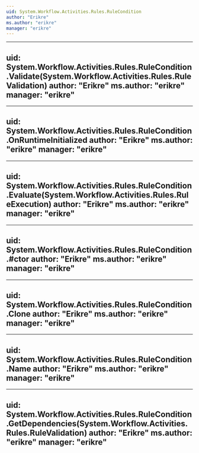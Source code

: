 ```yaml
---
uid: System.Workflow.Activities.Rules.RuleCondition
author: "Erikre"
ms.author: "erikre"
manager: "erikre"
---
```


---
uid: System.Workflow.Activities.Rules.RuleCondition.Validate(System.Workflow.Activities.Rules.RuleValidation)
author: "Erikre"
ms.author: "erikre"
manager: "erikre"
---

---
uid: System.Workflow.Activities.Rules.RuleCondition.OnRuntimeInitialized
author: "Erikre"
ms.author: "erikre"
manager: "erikre"
---

---
uid: System.Workflow.Activities.Rules.RuleCondition.Evaluate(System.Workflow.Activities.Rules.RuleExecution)
author: "Erikre"
ms.author: "erikre"
manager: "erikre"
---

---
uid: System.Workflow.Activities.Rules.RuleCondition.#ctor
author: "Erikre"
ms.author: "erikre"
manager: "erikre"
---

---
uid: System.Workflow.Activities.Rules.RuleCondition.Clone
author: "Erikre"
ms.author: "erikre"
manager: "erikre"
---

---
uid: System.Workflow.Activities.Rules.RuleCondition.Name
author: "Erikre"
ms.author: "erikre"
manager: "erikre"
---

---
uid: System.Workflow.Activities.Rules.RuleCondition.GetDependencies(System.Workflow.Activities.Rules.RuleValidation)
author: "Erikre"
ms.author: "erikre"
manager: "erikre"
---
